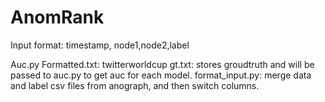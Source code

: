 # AnomRank
Input format: timestamp, node1,node2,label

Auc.py
Formatted.txt: twitterworldcup
gt.txt: stores groudtruth and will be passed to auc.py to get auc for each model.
format_input.py: merge data and label csv files from anograph, and then switch columns.
